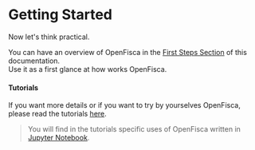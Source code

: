 # Getting Started

Now let's think practical.

You can have an overview of OpenFisca in the [First Steps Section](first_step.md) of this documentation.   
Use it as a first glance at how works OpenFisca.

#### Tutorials
If you want more details or if you want to try by yourselves OpenFisca, please read the tutorials [here](http://mybinder.org/repo/openfisca/tutorial ).  
> You will find in the tutorials specific uses of OpenFisca written in [Jupyter Notebook](http://jupyter.org/).





